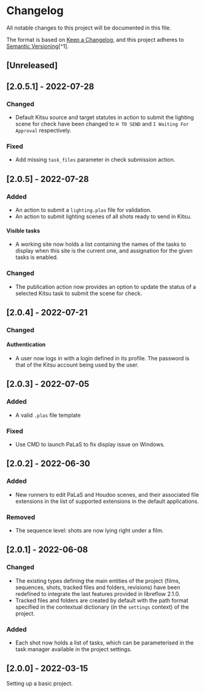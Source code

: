 # Changelog

All notable changes to this project will be documented in this file.

The format is based on [Keep a Changelog](https://keepachangelog.com/en/1.0.0/),
and this project adheres to [Semantic Versioning](https://semver.org/spec/v2.0.0.html)[^1].

<!---
Types of changes

- Added for new features.
- Changed for changes in existing functionality.
- Deprecated for soon-to-be removed features.
- Removed for now removed features.
- Fixed for any bug fixes.
- Security in case of vulnerabilities.

-->

## [Unreleased]

## [2.0.5.1] - 2022-07-28

### Changed

* Default Kitsu source and target statutes in action to submit the lighting scene for check have been changed to `H TO SEND` and `I Waiting For Approval` respectively.

### Fixed

* Add missing `task_files` parameter in check submission action.

## [2.0.5] - 2022-07-28

### Added

* An action to submit a `lighting.plas` file for validation.
* An action to submit lighting scenes of all shots ready to send in Kitsu.

#### Visible tasks

* A working site now holds a list containing the names of the tasks to display when this site is the current one, and assignation for the given tasks is enabled.

### Changed

* The publication action now provides an option to update the status of a selected Kitsu task to submit the scene for check.

## [2.0.4] - 2022-07-21

### Changed

#### Authentication

* A user now logs in with a login defined in its profile. The password is that of the Kitsu account being used by the user.

## [2.0.3] - 2022-07-05

### Added

* A valid `.plas` file template

### Fixed

* Use CMD to launch PaLaS to fix display issue on Windows.

## [2.0.2] - 2022-06-30

### Added

* New runners to edit PaLaS and Houdoo scenes, and their associated file extensions in the list of supported extensions in the default applications.

### Removed

* The sequence level: shots are now lying right under a film.

## [2.0.1] - 2022-06-08

### Changed

* The existing types defining the main entities of the project (films, sequences, shots, tracked files and folders, revisions) have been redefined to integrate the last features provided in libreflow 2.1.0.
* Tracked files and folders are created by default with the path format specified in the contextual dictionary (in the `settings` context) of the project.

### Added

* Each shot now holds a list of tasks, which can be parameterised in the task manager available in the project settings.

## [2.0.0] - 2022-03-15

Setting up a basic project.